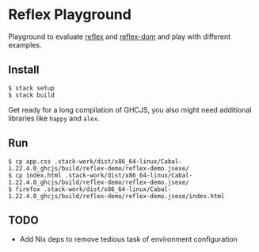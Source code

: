 # Reflex Playground

Playground to evaluate [reflex](https://github.com/reflex-frp/reflex) and [reflex-dom](https://github.com/reflex-frp/reflex-dom) and play with different examples.

## Install

```
$ stack setup
$ stack build
```

Get ready for a long compilation of GHCJS, you also might need additional libraries like `happy` and `alex`.

## Run

```
$ cp app.css .stack-work/dist/x86_64-linux/Cabal-1.22.4.0_ghcjs/build/reflex-demo/reflex-demo.jsexe/
$ cp index.html .stack-work/dist/x86_64-linux/Cabal-1.22.4.0_ghcjs/build/reflex-demo/reflex-demo.jsexe/
$ firefox .stack-work/dist/x86_64-linux/Cabal-1.22.4.0_ghcjs/build/reflex-demo/reflex-demo.jsexe/index.html
```

## TODO

- Add Nix deps to remove tedious task of environment configuration

